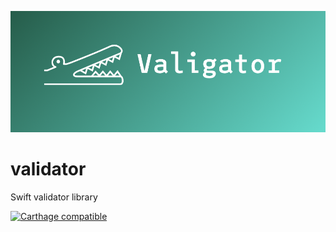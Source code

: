![Valigator](valigator.png)

# validator
Swift validator library

[![Carthage compatible](https://img.shields.io/badge/Carthage-compatible-4BC51D.svg?style=flat)](https://github.com/Carthage/Carthage)


